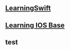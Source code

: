 ## [LearningSwift](https://www.notion.so/Study-Swift-67494c908ef741f19157340ed69d244d)

## [Learning IOS Base](https://www.notion.so/Study-IOS-0d603f3c587749b18c35b0eeba26e533)

## test
